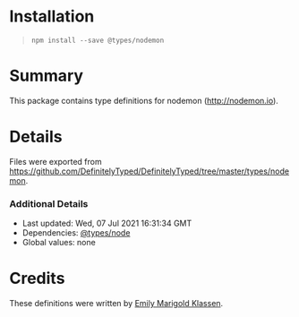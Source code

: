 # Installation
> `npm install --save @types/nodemon`

# Summary
This package contains type definitions for nodemon (http://nodemon.io).

# Details
Files were exported from https://github.com/DefinitelyTyped/DefinitelyTyped/tree/master/types/nodemon.

### Additional Details
 * Last updated: Wed, 07 Jul 2021 16:31:34 GMT
 * Dependencies: [@types/node](https://npmjs.com/package/@types/node)
 * Global values: none

# Credits
These definitions were written by [Emily Marigold Klassen](https://github.com/forivall).
